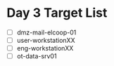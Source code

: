 # Day 3 Target List
- [ ] dmz-mail-elcoop-01
- [ ] user-workstationXX
- [ ] eng-workstationXX
- [ ]  ot-data-srv01
